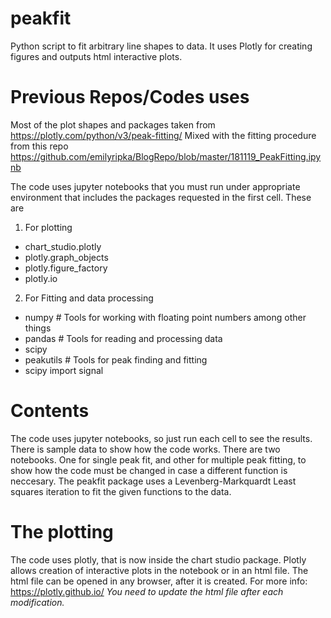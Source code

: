 peakfit
=======

Python script to fit arbitrary line shapes to data. It uses Plotly for creating figures and outputs html interactive plots.

# Previous Repos/Codes uses

Most of the plot shapes and packages taken from https://plotly.com/python/v3/peak-fitting/
Mixed with the fitting procedure from this repo https://github.com/emilyripka/BlogRepo/blob/master/181119_PeakFitting.ipynb

The code uses jupyter notebooks that you must run under appropriate environment that includes the packages requested in the first cell. These are 

1. For plotting
  * chart_studio.plotly
  * plotly.graph_objects
  * plotly.figure_factory
  * plotly.io

2. For Fitting and data processing
  * numpy # Tools for working with floating point numbers among other things
  * pandas # Tools for reading and processing data
  * scipy
  * peakutils # Tools for peak finding and fitting
  * scipy import signal

# Contents

The code uses jupyter notebooks, so just run each cell to see the results. There is sample data to show how the code works.
There are two notebooks. One for single peak fit, and other for multiple peak fitting, to show how the code must be changed in case a different
function is neccesary. The peakfit package uses a Levenberg-Markquardt Least squares iteration to fit the given functions to the data.

# The plotting

The code uses plotly, that is now inside the chart studio package. 
Plotly allows creation of interactive plots in the notebook or in an html file.
The html file can be opened in any browser, after it is created.
For more info: https://plotly.github.io/
_You need to update the html file after each modification._
